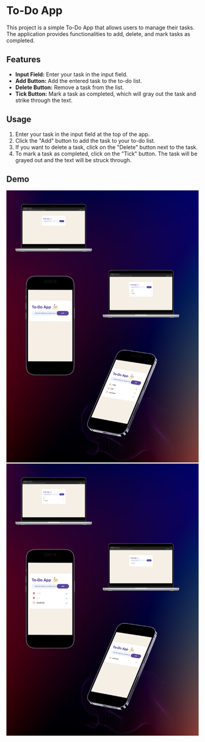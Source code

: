 # To-Do App

This project is a simple To-Do App that allows users to manage their tasks. The application provides functionalities to add, delete, and mark tasks as completed.

## Features

- **Input Field:** Enter your task in the input field.
- **Add Button:** Add the entered task to the to-do list.
- **Delete Button:** Remove a task from the list.
- **Tick Button:** Mark a task as completed, which will gray out the task and strike through the text.

## Usage

1. Enter your task in the input field at the top of the app.
2. Click the "Add" button to add the task to your to-do list.
3. If you want to delete a task, click on the "Delete" button next to the task.
4. To mark a task as completed, click on the "Tick" button. The task will be grayed out and the text will be struck through.

## Demo

![To-Do App Image](https://github.com/BGWEB08/README.md-IMAGES/blob/main/JavaScript%20Trials/To-Do%20App/todoapp-img.png?raw=true)
![To-Do App Image](https://github.com/BGWEB08/README.md-IMAGES/blob/main/JavaScript%20Trials/To-Do%20App/todoapp-img-2.png?raw=true)

